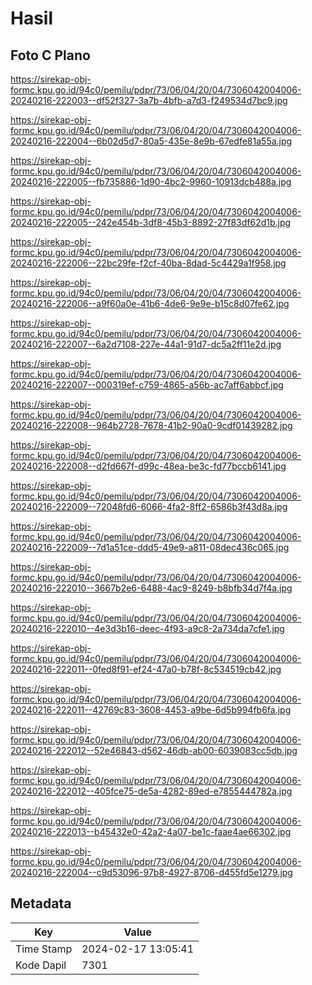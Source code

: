 # Hasil

## Foto C Plano

https://sirekap-obj-formc.kpu.go.id/94c0/pemilu/pdpr/73/06/04/20/04/7306042004006-20240216-222003--df52f327-3a7b-4bfb-a7d3-f249534d7bc9.jpg

https://sirekap-obj-formc.kpu.go.id/94c0/pemilu/pdpr/73/06/04/20/04/7306042004006-20240216-222004--6b02d5d7-80a5-435e-8e9b-67edfe81a55a.jpg

https://sirekap-obj-formc.kpu.go.id/94c0/pemilu/pdpr/73/06/04/20/04/7306042004006-20240216-222005--fb735886-1d90-4bc2-9960-10913dcb488a.jpg

https://sirekap-obj-formc.kpu.go.id/94c0/pemilu/pdpr/73/06/04/20/04/7306042004006-20240216-222005--242e454b-3df8-45b3-8892-27f83df62d1b.jpg

https://sirekap-obj-formc.kpu.go.id/94c0/pemilu/pdpr/73/06/04/20/04/7306042004006-20240216-222006--22bc29fe-f2cf-40ba-8dad-5c4429a1f958.jpg

https://sirekap-obj-formc.kpu.go.id/94c0/pemilu/pdpr/73/06/04/20/04/7306042004006-20240216-222006--a9f60a0e-41b6-4de6-9e9e-b15c8d07fe62.jpg

https://sirekap-obj-formc.kpu.go.id/94c0/pemilu/pdpr/73/06/04/20/04/7306042004006-20240216-222007--6a2d7108-227e-44a1-91d7-dc5a2ff11e2d.jpg

https://sirekap-obj-formc.kpu.go.id/94c0/pemilu/pdpr/73/06/04/20/04/7306042004006-20240216-222007--000319ef-c759-4865-a56b-ac7aff6abbcf.jpg

https://sirekap-obj-formc.kpu.go.id/94c0/pemilu/pdpr/73/06/04/20/04/7306042004006-20240216-222008--964b2728-7678-41b2-90a0-9cdf01439282.jpg

https://sirekap-obj-formc.kpu.go.id/94c0/pemilu/pdpr/73/06/04/20/04/7306042004006-20240216-222008--d2fd667f-d99c-48ea-be3c-fd77bccb6141.jpg

https://sirekap-obj-formc.kpu.go.id/94c0/pemilu/pdpr/73/06/04/20/04/7306042004006-20240216-222009--72048fd6-6066-4fa2-8ff2-6586b3f43d8a.jpg

https://sirekap-obj-formc.kpu.go.id/94c0/pemilu/pdpr/73/06/04/20/04/7306042004006-20240216-222009--7d1a51ce-ddd5-49e9-a811-08dec436c065.jpg

https://sirekap-obj-formc.kpu.go.id/94c0/pemilu/pdpr/73/06/04/20/04/7306042004006-20240216-222010--3667b2e6-6488-4ac9-8249-b8bfb34d7f4a.jpg

https://sirekap-obj-formc.kpu.go.id/94c0/pemilu/pdpr/73/06/04/20/04/7306042004006-20240216-222010--4e3d3b16-deec-4f93-a9c8-2a734da7cfe1.jpg

https://sirekap-obj-formc.kpu.go.id/94c0/pemilu/pdpr/73/06/04/20/04/7306042004006-20240216-222011--0fed8f91-ef24-47a0-b78f-8c534519cb42.jpg

https://sirekap-obj-formc.kpu.go.id/94c0/pemilu/pdpr/73/06/04/20/04/7306042004006-20240216-222011--42769c83-3608-4453-a9be-6d5b994fb6fa.jpg

https://sirekap-obj-formc.kpu.go.id/94c0/pemilu/pdpr/73/06/04/20/04/7306042004006-20240216-222012--52e46843-d562-46db-ab00-6039083cc5db.jpg

https://sirekap-obj-formc.kpu.go.id/94c0/pemilu/pdpr/73/06/04/20/04/7306042004006-20240216-222012--405fce75-de5a-4282-89ed-e7855444782a.jpg

https://sirekap-obj-formc.kpu.go.id/94c0/pemilu/pdpr/73/06/04/20/04/7306042004006-20240216-222013--b45432e0-42a2-4a07-be1c-faae4ae66302.jpg

https://sirekap-obj-formc.kpu.go.id/94c0/pemilu/pdpr/73/06/04/20/04/7306042004006-20240216-222004--c9d53096-97b8-4927-8706-d455fd5e1279.jpg


## Metadata

| Key        | Value               |
| ---------- | ------------------- |
| Time Stamp | 2024-02-17 13:05:41 |
| Kode Dapil | 7301                |



